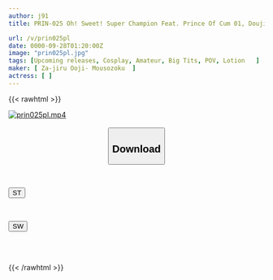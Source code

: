 ```yaml
---
author: j91
title: PRIN-025 Oh! Sweet! Super Champion Feat. Prince Of Cum 01, Doujin AV, Cosplay, Beautiful Girl Cosplayer, Reverse Bunny, Amateur, Lover SEX, POV, Big Tits, Big Boobs, Shiny Oil, Service Blowjob, Skewering, Sweaty, Tears, Small Fish Orgasm, Creampie, 6 Ejaculations

url: /v/prin025pl
date: 0000-09-28T01:20:00Z
image: "prin025pl.jpg"
tags: [Upcoming releases, Cosplay, Amateur, Big Tits, POV, Lotion	]
maker: [ Za-jiru Ooji- Mousozoku  ]
actress: [ ]
---
```



{{< rawhtml >}}

<div class="video" data-videoid="pending_link_2.html">
    <a href="javascript:;">
        <img src="/v/prin025pl/prin025pl.jpg" width="WIDTH" height="HEIGHT" alt="prin025pl.mp4" loading="lazy">
    </a>
</div>

<script type="text/javascript" src="https://j91.asia/asset/on-demand-pend.js"></script>

<br>
  <link rel="stylesheet" href="https://j91.asia/asset/bs5.css">
  
  <center>
  <button class="btn btn-primary" type="button" data-bs-toggle="collapse" data-bs-target=".multi-collapse" aria-expanded="false" aria-controls="multiCollapseExample1 multiCollapseExample2"><h2>Download</h2></button></center>
</p>
<div class="row">
  <div class="col">
    <div class="collapse multi-collapse" id="multiCollapseExample1">
      <div class="card card-body">
	      	      <br>
<div class="buttons">  
<p><a href="https://j91.asia/pending_link_2.html" target="_blank"><button class="btn-hover color-3"><i class="fa fa-download"></i> ST</button></a></p></div>
    </div>
  </div>
</div>
  <div class="col">
    <div class="collapse multi-collapse" id="multiCollapseExample2">
      <div class="card card-body">
	      <br>
<div class="buttons">
<p><a href="https://j91.asia/pending_link_2.html" target="_blank"><button class="btn-hover color-2"><i class="fa fa-download"></i> SW</button></a></p></div>
<br><br>
      </div>
    </div>
  </div>
</div>

{{< /rawhtml >}}